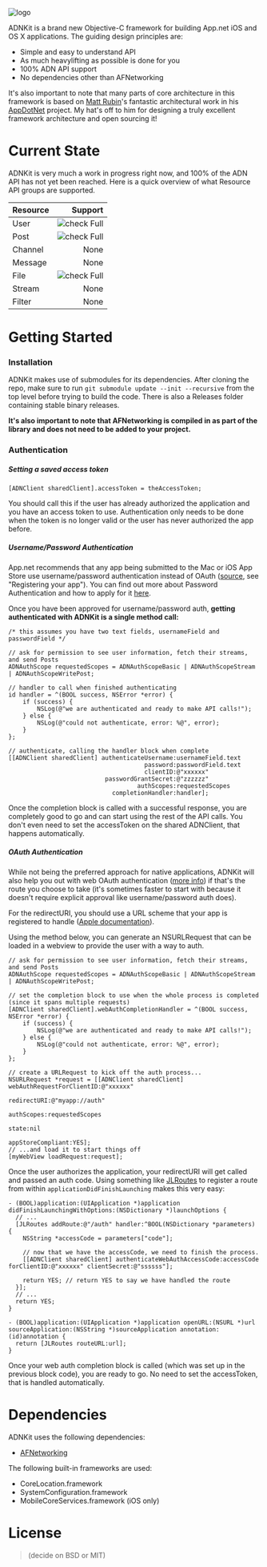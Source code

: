 ![logo](https://github.com/joeldev/ADNKit/raw/master/Images/adnkit.png)

ADNKit is a brand new Objective-C framework for building App.net iOS and OS X applications. The guiding design principles are:
* Simple and easy to understand API
* As much heavylifting as possible is done for you
* 100% ADN API support
* No dependencies other than AFNetworking

It's also important to note that many parts of core architecture in this framework is based on [Matt Rubin](https://github.com/mattrubin)'s fantastic architectural work in his [AppDotNet](https://github.com/mattrubin/AppDotNet) project. My hat's off to him for designing a truly excellent framework architecture and open sourcing it!

# Current State
ADNKit is very much a work in progress right now, and 100% of the ADN API has not yet been reached. Here is a quick overview of what Resource API groups are supported.

| Resource  | Support|
| --------- | ------:|
| User      | ![check](https://github.com/joeldev/ADNKit/raw/master/Images/greencheck.png) Full |
| Post      | ![check](https://github.com/joeldev/ADNKit/raw/master/Images/greencheck.png) Full |
| Channel   | None   |
| Message   | None   |
| File      | ![check](https://github.com/joeldev/ADNKit/raw/master/Images/greencheck.png) Full |
| Stream    | None   |
| Filter    | None   |

# Getting Started
### Installation
ADNKit makes use of submodules for its dependencies. After cloning the repo, make sure to run `git submodule update --init --recursive` from the top level before trying to build the code. There is also a Releases folder containing stable binary releases.

**It's also important to note that AFNetworking is compiled in as part of the library and does not need to be added to your project.**

### Authentication

##### Setting a saved access token
```objc
[ADNClient sharedClient].accessToken = theAccessToken;
```

You should call this if the user has already authorized the application and you have an access token to use. Authentication only needs to be done when the token is no longer valid or the user has never authorized the app before.

##### Username/Password Authentication

App.net recommends that any app being submitted to the Mac or iOS App Store use username/password authentication instead of OAuth ([source](http://developers.app.net), see "Registering your app"). You can find out more about Password Authentication and how to apply for it [here](http://developers.app.net/docs/authentication/flows/password/).

Once you have been approved for username/password auth, **getting authenticated with ADNKit is a single method call:**

```objc
/* this assumes you have two text fields, usernameField and passwordField */

// ask for permission to see user information, fetch their streams, and send Posts
ADNAuthScope requestedScopes = ADNAuthScopeBasic | ADNAuthScopeStream | ADNAuthScopeWritePost;

// handler to call when finished authenticating
id handler = ^(BOOL success, NSError *error) {
	if (success) {
		NSLog(@"we are authenticated and ready to make API calls!");
	} else {
		NSLog(@"could not authenticate, error: %@", error);
	}
};

// authenticate, calling the handler block when complete
[[ADNClient sharedClient] authenticateUsername:usernameField.text
									  password:passwordField.text
									  clientID:@"xxxxxx"
						   passwordGrantSecret:@"zzzzzz"
						         	authScopes:requestedScopes
						     completionHandler:handler];
```

Once the completion block is called with a successful response, you are completely good to go and can start using the rest of the API calls. You don't even need to set the accessToken on the shared ADNClient, that happens automatically.

##### OAuth Authentication

While not being the preferred approach for native applications, ADNKit will also help you out with web OAuth authentication ([more info](http://developers.app.net/docs/authentication/flows/web/)) if that's the route you choose to take (it's sometimes faster to start with because it doesn't require explicit approval like username/password auth does).

For the redirectURI, you should use a URL scheme that your app is registered to handle ([Apple documentation](http://developer.apple.com/library/ios/#documentation/iphone/conceptual/iphoneosprogrammingguide/AdvancedAppTricks/AdvancedAppTricks.html#//apple_ref/doc/uid/TP40007072-CH7-SW50)).

Using the method below, you can generate an NSURLRequest that can be loaded in a webview to provide the user with a way to auth.
```objc
// ask for permission to see user information, fetch their streams, and send Posts
ADNAuthScope requestedScopes = ADNAuthScopeBasic | ADNAuthScopeStream | ADNAuthScopeWritePost;

// set the completion block to use when the whole process is completed (since it spans multiple requests)
[ADNClient sharedClient].webAuthCompletionHandler = ^(BOOL success, NSError *error) {
	if (success) {
		NSLog(@"we are authenticated and ready to make API calls!");
	} else {
		NSLog(@"could not authenticate, error: %@", error);
	}
};

// create a URLRequest to kick off the auth process...
NSURLRequest *request = [[ADNClient sharedClient] webAuthRequestForClientID:@"xxxxxx"
														        redirectURI:@"myapp://auth"
													             authScopes:requestedScopes
													                  state:nil
												          appStoreCompliant:YES];
// ...and load it to start things off
[myWebView loadRequest:request];
```

Once the user authorizes the application, your redirectURI will get called and passed an auth code. Using something like [JLRoutes](https://github.com/joeldev/JLRoutes) to register a route from within `applicationDidFinishLaunching` makes this very easy:

```objc
- (BOOL)application:(UIApplication *)application didFinishLaunchingWithOptions:(NSDictionary *)launchOptions {
  // ...
  [JLRoutes addRoute:@"/auth" handler:^BOOL(NSDictionary *parameters) {
    NSString *accessCode = parameters["code"];
    
	// now that we have the accessCode, we need to finish the process.
	[[ADNClient sharedClient] authenticateWebAuthAccessCode:accessCode forClientID:@"xxxxxx" clientSecret:@"ssssss"];

    return YES; // return YES to say we have handled the route
  }];
  // ...
  return YES;
}

- (BOOL)application:(UIApplication *)application openURL:(NSURL *)url sourceApplication:(NSString *)sourceApplication annotation:(id)annotation {
  return [JLRoutes routeURL:url];
}

```

Once your web auth completion block is called (which was set up in the previous block code), you are ready to go. No need to set the accessToken, that is handled automatically.

# Dependencies
ADNKit uses the following dependencies:
* [AFNetworking](https://github.com/AFNetworking/AFNetworking)

The following built-in frameworks are used:
* CoreLocation.framework
* SystemConfiguration.framework
* MobileCoreServices.framework (iOS only)

# License
> (decide on BSD or MIT)